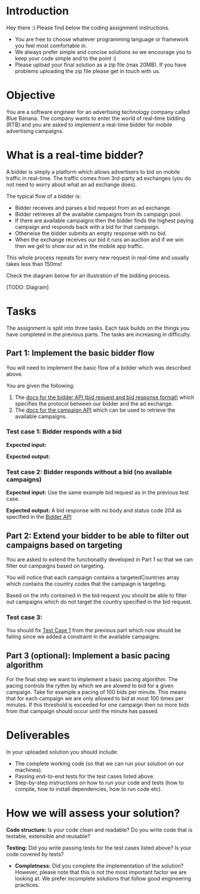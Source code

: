 # Introduction

Hey there :) Please find below the coding assignment instructions.

- You are free to choose whatever programming language or framework you feel most comfortable in.
- We always prefer simple and concise solutions so we encourage you to keep your code simple and to the point :)
- Please upload your final solution as a zip file (max 20MB). If you have problems uploading the zip file please get in touch with us.

# Objective

You are a software engineer for an advertising technology company called Blue Banana. The company wants to enter the world of real-time bidding (RTB) and you are asked to implement a real-time bidder for mobile advertising campaigns.

# What is a real-time bidder?

A bidder is simply a platform which allows advertisers to bid on mobile traffic in real-time. The traffic comes from 3rd-party ad exchanges (you do not need to worry about what an ad exchange does).

The typical flow of a bidder is:

- Bidder receives and parses a bid request from an ad exchange.
- Bidder retrieves all the available campaigns from its campaign pool.
- If there are available campaigns then the bidder finds the highest paying campaign and responds back with a bid for that campaign. 
- Otherwise the bidder submits an empty response with no bid.
- When the exchange receives our bid it runs an auction and if we win then we get to show our ad in the mobile app traffic. 

This whole process repeats for every new request in real-time and usually takes less than 150ms!

Check the diagram below for an illustration of the bidding process.

[TODO: Diagram]

# Tasks

The assignment is split into three tasks. Each task builds on the things you have completed in the previous parts. The tasks are increasing in difficulty. 

## Part 1: Implement the basic bidder flow

You will need to implement the basic flow of a bidder which was described above.

You are given the following:

1. The [docs for the bidder API (bid request and bid response format)](http://docs.bidderapi.apiary.io/) which specifies the protocol between our bidder and the ad exchange.
2. The [docs for the campaign API](http://docs.campaignapi9.apiary.io/#) which can be used to retrieve the available campaigns.

### Test case 1: Bidder responds with a bid

**Expected input:** 

**Expected output:** 

### Test case 2: Bidder responds without a bid (no available campaigns)

**Expected input:** Use the same example bid request as in the previous test case.

**Expected output:** A bid response with no body and status code 204 as specified in the [Bidder API]((http://docs.bidderapi.apiary.io/))

## Part 2: Extend your bidder to be able to filter out campaigns based on targeting

You are asked to extend the functionality developed in Part 1 so that we can filter out campaigns based on targeting. 

You will notice that each campaign contains a targetedCountries array which contains the country codes that the campaign is targeting.

Based on the info contained in the bid request you should be able to filter out campaigns which do not target the country specified in the bid request.

### Test case 3:

You should fix [Test Case 1](#test-case-1) from the previous part which now should be failing since we added a constraint in the available campaigns.

## Part 3 (optional): Implement a basic pacing algorithm

For the final step we want to implement a basic pacing algorithm. The pacing controls the rythm by which we are alowed to bid for a given campaign. Take for example a pacing of 100 bids per minute. This means that for each campaign we are only allowed to bid at most 100 times per minutes. If this threshold is exceeded for one campaign then no more bids from that campaign should occur until the minute has passed.

# Deliverables

In your uploaded solution you should include:

- The complete working code (so that we can run your solution on our machines).
- Passing end-to-end tests for the test cases listed above.
- Step-by-step instructions on how to run your code and tests (how to compile, how to install dependencies, how to run code etc). 

# How we will assess your solution?

**Code structure:** Is your code clean and readable? Do you write code that is testable, extensible and reusable?

**Testing:** Did you write passing tests for the test cases listed above? Is your code covered by tests?

- **Completness:** Did you complete the implementation of the solution? However, please note that this is not the most important factor we are looking at. We prefer incomplete solutions that follow good engineering practices.

